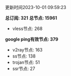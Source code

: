 更新时间2023-10-01 09:59:23

**总订阅: 321**
**总节点: 15961**
- vless节点: 268

**google ping有效节点: 379**
- v2ray节点: 163
- ss节点: 138
- trojan节点: 51
- ssr节点: 27
